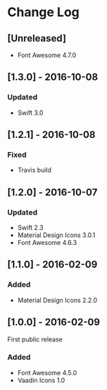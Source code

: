 # Change Log

## [Unreleased]
- Font Awesome 4.7.0

## [1.3.0] - 2016-10-08
### Updated
- Swift 3.0

## [1.2.1] - 2016-10-08
### Fixed
- Travis build

## [1.2.0] - 2016-10-07
### Updated
- Swift 2.3
- Material Design Icons 3.0.1
- Font Awesome 4.6.3

## [1.1.0] - 2016-02-09
### Added
- Material Design Icons 2.2.0

## [1.0.0] - 2016-02-09
First public release
### Added
- Font Awesome 4.5.0
- Vaadin Icons 1.0
